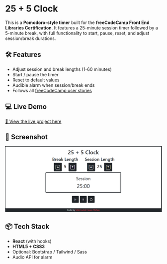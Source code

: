 # 25 + 5 Clock

This is a **Pomodoro-style timer** built for the **freeCodeCamp Front End Libraries Certification**. It features a 25-minute session timer followed by a 5-minute break, with full functionality to start, pause, reset, and adjust session/break durations.

## 🛠 Features

- Adjust session and break lengths (1-60 minutes)
- Start / pause the timer
- Reset to default values
- Audible alarm when session/break ends
- Follows all [freeCodeCamp user stories](https://www.freecodecamp.org/learn/front-end-development-libraries/front-end-development-libraries-projects/build-a-25--5-clock)

## 💻 Live Demo

[🔗 View the live project here](https://codepen.io/Mahmudul-Hasan-Shihan/full/QwwOeow) <!-- Replace # with your live link -->

## 📸 Screenshot

![Screenshot of 25 + 5 Clock](image.png) <!-- Add your screenshot file -->

## 📦 Tech Stack

- **React** (with hooks)
- **HTML5 + CSS3**
- Optional: Bootstrap / Tailwind / Sass
- Audio API for alarm
